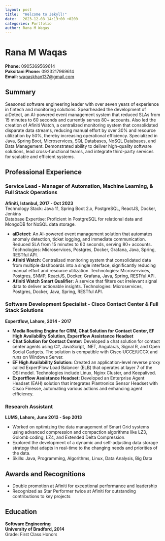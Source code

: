 ```yaml
---
layout: post
title:  "Welcome to Jekyll!"
date:   2023-12-08 14:13:00 +0200
categories: Portfolio
author: Rana M Waqas
---
```


# Rana M Waqas

**Phone:** 0905369569614  
**Paksitani Phone:** 0923217969614  
**Email:** waqaskhan137@gmail.com

## Summary
Seasoned software engineering leader with over seven years of experience in fintech and monitoring solutions. Spearheaded the development of aiDetect, an AI-powered event management system that reduced SLAs from 15 minutes to 60 seconds and currently serves 80+ accounts. Also led the creation of Afiniti Watch, a centralized monitoring system that consolidated disparate data streams, reducing manual effort by over 30% and resource utilization by 50%, thereby increasing operational efficiency. Specialized in Java, Spring Boot, Microservices, SQL Databases, NoSQL Databases, and Data Management. Demonstrated ability to deliver high-quality software solutions, lead cross-functional teams, and integrate third-party services for scalable and efficient systems.

## Professional Experience

### Service Lead - Manager of Automation, Machine Learning, & Full Stack Operations
**Afiniti, Istanbul, 2017 - Oct 2023**  
Technology Stack: Java 11, Spring Boot 2.x, PostgreSQL, ReactJS, Docker, Jenkins  
Database Expertise: Proficient in PostgreSQL for relational data and MongoDB for NoSQL data storage.  
- **aiDetect:** An AI-powered event management solution that automates anomaly detection, ticket logging, and immediate communication. Reduced SLA from 15 minutes to 60 seconds, serving 80+ accounts. Technologies: Microservices, Postgres, Docker, Grafana, Java, Spring, RESTful API.
- **Afiniti Watch:** Centralized monitoring system that consolidated data from multiple dashboards into a single interface, significantly reducing manual effort and resource utilization. Technologies: Microservices, Postgres, SNMP, ReactJS, Docker, Grafana, Java, Spring, RESTful API.
- **Afiniti Watch Smart Qualifier:** A service that filters out irrelevant signal data to deliver actionable insights. Technologies: Microservices, Postgres, Docker, Java, Spring, RESTful API.

### Software Development Specialist - Cisco Contact Center & Full Stack Solutions
**Expertflow, Lahore, 2014 - 2017**  
- **Media Routing Engine for CRM, Chat Solution for Contact Center, EF High Availability Solution, Expertflow Assistance Headset**
- **Chat Solution for Contact Center:** Developed a chat solution for contact center agents using C#, JavaScript, .NET, AngularJs, Signal R, and Open Social Gadgets. The solution is compatible with Cisco UCCE/UCCX and runs on Windows Server.
- **EF High Availability Solution:** Created an application-level reverse proxy called ExpertFlow Load Balancer (ELB) that operates at layer 7 of the OSI model. Technologies include Linux, Nginx Cluster, and Keepalived.
- **Expertflow Assistance Headset:** Developed an Enterprise Agent Headset (EAH) solution that integrates Plantronics Sensor Headset with Cisco Finesse, automating various actions and enhancing agent efficiency.

### Research Assistant
**LUMS, Lahore, June 2013 - Sep 2013**  
- Worked on optimizing the data management of Smart Grid systems using advanced compression and compaction algorithms like LZ3, Golomb coding, LZ4, and Extended Delta Compression.
- Explored the development of a dynamic and self-adjusting data storage strategy that adapts in real-time to the changing needs and priorities of the data.
- Skills: Java, Programming, Algorithms, Linux, Data Analysis, Big Data

## Awards and Recognitions
- Double promotion at Afiniti for exceptional performance and leadership
- Recognized as Star Performer twice at Afiniti for outstanding contributions to key projects

## Education
**Software Engineering**  
**University of Bradford, 2014**  
Grade: First Class Honors
